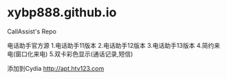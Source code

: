 # xybp888.github.io
CallAssist's Repo

电话助手官方源
1.电话助手11版本
2.电话助手12版本
3.电话助手13版本
4.简约来电(窗口化来电)
5.双卡彩色显示(通话记录,短信)

添加到Cydia http://apt.htv123.com

